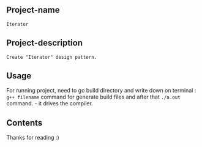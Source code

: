 ## Project-name
	Iterator

## Project-description
	Create "Iterator" design pattern.

## Usage
For running project, need to go build directory and  write down on terminal : `g++ filename` command  for generate build files and after that `./a.out` command. - it drives the compiler.

## Contents
Thanks for reading :)
